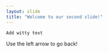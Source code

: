 ```yaml
---
layout: slide
title: "Welcome to our second slide!"
---
```

```
Add witty text
```
Use the left arrow to go back!
